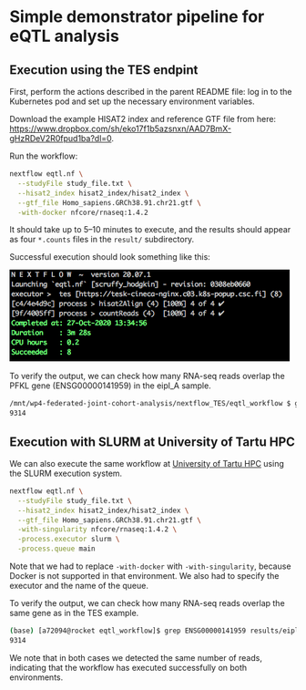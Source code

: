 # Simple demonstrator pipeline for eQTL analysis

## Execution using the TES endpint

First, perform the actions described in the parent README file: log in to the Kubernetes pod and set up the necessary environment variables.

Download the example HISAT2 index and reference GTF file from here: https://www.dropbox.com/sh/eko17f1b5azsnxn/AAD7BmX-gHzRDeV2R0fpud1ba?dl=0.

Run the workflow:
```bash
nextflow eqtl.nf \
  --studyFile study_file.txt \
  --hisat2_index hisat2_index/hisat2_index \
  --gtf_file Homo_sapiens.GRCh38.91.chr21.gtf \
  -with-docker nfcore/rnaseq:1.4.2
```

It should take up to 5–10 minutes to execute, and the results should appear as four `*.counts` files in the `result/` subdirectory.

Successful execution should look something like this:

![TES execution success](images/tes_execution.png)

To verify the output, we can check how many RNA-seq reads overlap the PFKL gene (ENSG00000141959) in the eipl_A sample.

```bash
/mnt/wp4-federated-joint-cohort-analysis/nextflow_TES/eqtl_workflow $ grep ENSG00000141959 results/eipl_A.counts | cut -f 7
9314
```

## Execution with SLURM at University of Tartu HPC

We can also execute the same workflow at [University of Tartu HPC](https://hpc.ut.ee/en/home/) using the SLURM execution system. 

```bash
nextflow eqtl.nf \
  --studyFile study_file.txt \
  --hisat2_index hisat2_index/hisat2_index \
  --gtf_file Homo_sapiens.GRCh38.91.chr21.gtf \
  -with-singularity nfcore/rnaseq:1.4.2 \
  -process.executor slurm \
  -process.queue main
```

Note that we had to replace `-with-docker` with `-with-singularity`, because Docker is not supported in that environment. We also had to specify the executor and the name of the queue. 

To verify the output, we can check how many RNA-seq reads overlap the same gene as in the TES example.

```bash
(base) [a72094@rocket eqtl_workflow]$ grep ENSG00000141959 results/eipl_A.counts | cut -f 7
9314
```

We note that in both cases we detected the same number of reads, indicating that the workflow has executed successfully on both environments.
